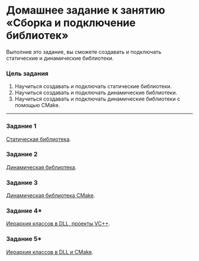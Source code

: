 # Домашнее задание к занятию «Сборка и подключение библиотек»

Выполнив это задание, вы сможете создавать и подключать статические и динамические библиотеки.

### Цель задания

1. Научиться создавать и подключать статические библиотеки.
2. Научиться создавать и подключать динамические библиотеки.
3. Научиться создавать и подключать динамические библиотеки с помощью CMake.

------

### Задание 1

[Статическая библиотека](01).

### Задание 2

[Динамическая библиотека](02).

### Задание 3

[Динамическая библиотека CMake](03).

### Задание 4*

[Иерархия классов в DLL, проекты VC++](04).

### Задание 5*

[Иерархия классов в DLL и CMake](05).



